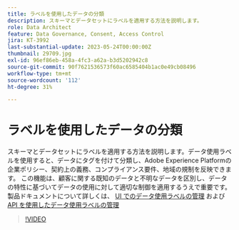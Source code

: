 ```yaml
---
title: ラベルを使用したデータの分類
description: スキーマとデータセットにラベルを適用する方法を説明します。
role: Data Architect
feature: Data Governance, Consent, Access Control
jira: KT-3992
last-substantial-update: 2023-05-24T00:00:00Z
thumbnail: 29709.jpg
exl-id: 96ef86eb-458a-4fc3-a62a-b3d5202942c8
source-git-commit: 90f7621536573f60ac6585404b1ac0e49cb08496
workflow-type: tm+mt
source-wordcount: '112'
ht-degree: 31%

---
```


# ラベルを使用したデータの分類

スキーマとデータセットにラベルを適用する方法を説明します。データ使用ラベルを使用すると、データにタグを付けて分類し、Adobe Experience Platformの企業ポリシー、契約上の義務、コンプライアンス要件、地域の規制を反映できます。 この機能は、顧客に関する既知のデータと不明なデータを区別し、データの特性に基づいてデータの使用に対して適切な制御を適用するうえで重要です。 製品ドキュメントについて詳しくは、 [UI でのデータ使用ラベルの管理](https://experienceleague.adobe.com/docs/experience-platform/data-governance/labels/user-guide.html?lang=ja) および [API を使用したデータ使用ラベルの管理](https://experienceleague.adobe.com/docs/experience-platform/data-governance/labels/dataset-api.html)

>[!VIDEO](https://video.tv.adobe.com/v/29709?learn=on)
